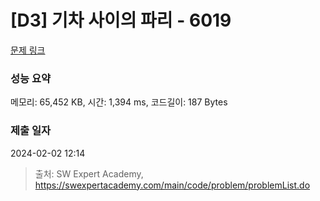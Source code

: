 # [D3] 기차 사이의 파리 - 6019 

[문제 링크](https://swexpertacademy.com/main/code/problem/problemDetail.do?contestProbId=AWajaTmaZw4DFAWM) 

### 성능 요약

메모리: 65,452 KB, 시간: 1,394 ms, 코드길이: 187 Bytes

### 제출 일자

2024-02-02 12:14



> 출처: SW Expert Academy, https://swexpertacademy.com/main/code/problem/problemList.do